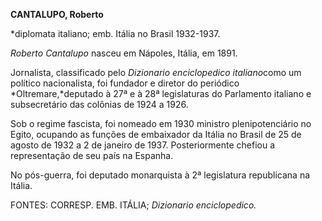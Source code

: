 **CANTALUPO, Roberto**

\*diplomata italiano; emb. Itália no Brasil 1932-1937.

*Roberto Cantalupo* nasceu em Nápoles, Itália, em 1891.

Jornalista, classificado pelo *Dizionario enciclopedico italiano*como um
político nacionalista, foi fundador e diretor do periódico
*Oltremare,*deputado à 27ª e à 28ª legislaturas do Parlamento italiano e
subsecretário das colônias de 1924 a 1926.

Sob o regime fascista, foi nomeado em 1930 ministro plenipotenciário no
Egito, ocupando as funções de embaixador da Itália no Brasil de 25 de
agosto de 1932 a 2 de janeiro de 1937. Posteriormente chefiou a
representação de seu país na Espanha.

No pós-guerra, foi deputado monarquista à 2ª legislatura republicana na
Itália.

FONTES: CORRESP. EMB. ITÁLIA; *Dizionario enciclopedico.*

 
